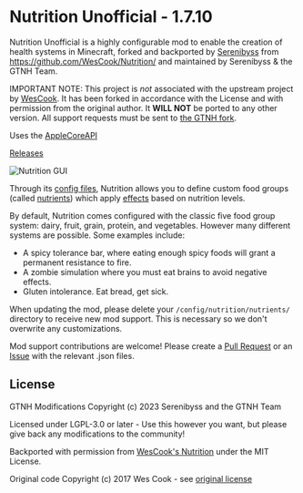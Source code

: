 # Nutrition Unofficial - 1.7.10

Nutrition Unofficial is a highly configurable mod to enable the creation of health systems in Minecraft, forked and backported by [Serenibyss](https://github.com/serenibyss) from https://github.com/WesCook/Nutrition/ and maintained by Serenibyss & the GTNH Team.

IMPORTANT NOTE: This project is _not_ associated with the upstream project by [WesCook](https://github.com/WesCook/Nutrition). It has been forked in accordance with the License and with permission from the original author.  It __WILL NOT__ be ported to any other version.  All support requests must be sent to [the GTNH fork](https://github.com/GTNewHorizons/Nutrition/issues).

Uses the [AppleCoreAPI](https://github.com/GTNewHorizons/AppleCore)

[Releases](https://github.com/GTNewHorizons/Nutrition/releases)

![Nutrition GUI](screenshots/gui.png "Nutrition GUI")

Through its [config files](https://github.com/GTNewHorizons/Nutrition/wiki/Configuration), Nutrition allows you to define custom food groups (called [nutrients](https://github.com/GTNewHorizons/Nutrition/wiki/Nutrients)) which apply [effects](https://github.com/GTNewHorizons/Nutrition/wiki/Effects) based on nutrition levels.

By default, Nutrition comes configured with the classic five food group system: dairy, fruit, grain, protein, and vegetables.  However many different systems are possible.  Some examples include:

* A spicy tolerance bar, where eating enough spicy foods will grant a permanent resistance to fire.
* A zombie simulation where you must eat brains to avoid negative effects.
* Gluten intolerance.  Eat bread, get sick.

When updating the mod, please delete your `/config/nutrition/nutrients/` directory to receive new mod support.  This is necessary so we don't overwrite any customizations.

Mod support contributions are welcome!  Please create a [Pull Request](https://github.com/GTNewHorizons/Nutrition/pulls) or an [Issue](https://github.com/GTNewHorizons/Nutrition/issues) with the relevant .json files.

## License

GTNH Modifications Copyright (c) 2023 Serenibyss and the GTNH Team

Licensed under LGPL-3.0 or later - Use this however you want, but please give back any modifications to the community!

Backported with permission from [WesCook's Nutrition](https://github.com/WesCook/Nutrition) under the MIT License.

Original code Copyright (c) 2017 Wes Cook - see [original license](original_license.txt)
